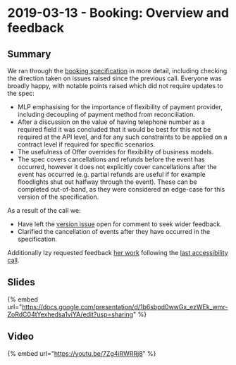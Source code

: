 # 2019-03-13 - Booking: Overview and feedback

## Summary

We ran through the [booking specification](https://www.openactive.io/open-booking-api/EditorsDraft) in more detail, including checking the direction taken on issues raised since the previous call. Everyone was broadly happy, with notable points raised which did not require updates to the spec:

* MLP emphasising for the importance of flexibility of payment provider, including decoupling of payment method from reconciliation.
* After a discussion on the value of having telephone number as a required field it was concluded that it would be best for this not be required at the API level, and for any such constraints to be applied on a contract level if required for specific scenarios.
* The usefulness of Offer overrides for flexibility of business models.
* The spec covers cancellations and refunds before the event has occurred, however it does not explicitly cover cancellations after the event has occurred (e.g. partial refunds are useful if for example floodlights shut out halfway through the event). These can be completed out-of-band, as they were considered an edge-case for this version of the specification.

As a result of the call we:

* Have left the [version issue](https://github.com/openactive/open-booking-api/issues/105) open for comment to seek wider feedback.
* Clarified the cancellation of events after they have occurred in the specification.

Additionally Izy requested feedback [her work](https://docs.google.com/document/d/1-z3KkQYch-qY1OKbk-o9WTEabIr-JGcRd55fEtKjQJg/edit) following the [last accessibility call](2018-10-24-accessibility-requirements.md).

## Slides

{% embed url="https://docs.google.com/presentation/d/1b6sbpd0wwGx_ezWEk_wmr-ZoRdC04tYexhedsa1viYA/edit?usp=sharing" %}

## Video

{% embed url="https://youtu.be/7Zg4iRWRRj8" %}

